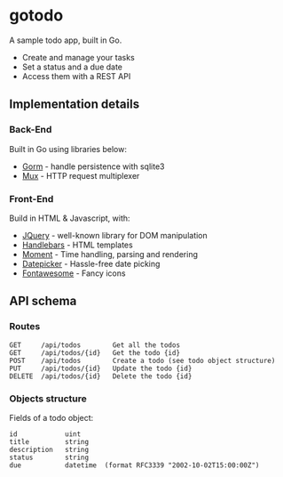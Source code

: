 # gotodo
A sample todo app, built in Go.

* Create and manage your tasks
* Set a status and a due date
* Access them with a REST API

## Implementation details
### Back-End
Built in Go using libraries below:

- [Gorm](https://github.com/jinzhu/gorm) - handle persistence with sqlite3
- [Mux](https://github.com/gorilla/mux) - HTTP request multiplexer

### Front-End
Build in HTML & Javascript, with:
- [JQuery](https://jquery.com/) - well-known library for DOM manipulation
- [Handlebars](http://handlebarsjs.com/) - HTML templates
- [Moment](http://momentjs.com/) - Time handling, parsing and rendering
- [Datepicker](https://github.com/fengyuanchen/datepicker) - Hassle-free date picking
- [Fontawesome](http://fontawesome.com/) - Fancy icons

## API schema
### Routes
```
GET     /api/todos        Get all the todos
GET     /api/todos/{id}   Get the todo {id}
POST    /api/todos        Create a todo (see todo object structure)
PUT     /api/todos/{id}   Update the todo {id}
DELETE  /api/todos/{id}   Delete the todo {id}
```
### Objects structure
Fields of a todo object:
```
id            uint
title         string
description   string
status        string
due           datetime  (format RFC3339 "2002-10-02T15:00:00Z") 
```
